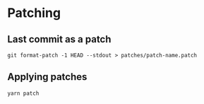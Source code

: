 # Patching

## Last commit as a patch
```
git format-patch -1 HEAD --stdout > patches/patch-name.patch
```

## Applying patches
```
yarn patch
```